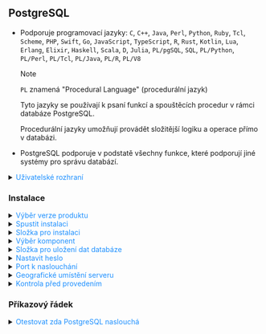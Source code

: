 ## PostgreSQL

- Podporuje programovací jazyky: `C`, `C++`, `Java`, `Perl`, `Python`, `Ruby`, `Tcl`, `Scheme`, `PHP`, `Swift`, `Go`, `JavaScript`, `TypeScript`, `R`, `Rust`, `Kotlin`, `Lua`, `Erlang`, `Elixir`, `Haskell`, `Scala`, `D`, `Julia`, `PL/pgSQL`, `SQL`, `PL/Python`, `PL/Perl`, `PL/Tcl`, `PL/Java`, `PL/R`, `PL/V8`

    > [!NOTE]
    > `PL` znamená "Procedural Language" (procedurální jazyk)
    >
    > Tyto jazyky se používají k psaní funkcí a spouštěcích procedur v rámci databáze PostgreSQL.
    >
    > Procedurální jazyky umožňují provádět složitější logiku a operace přímo v databázi.

- PostgreSQL podporuje v podstatě všechny funkce, které podporují jiné systémy pro správu databází.

<details>
<summary><span style="color:#1E90FF;"> Uživatelské rozhraní</span></summary>

Otevřete aplikaci:

<img src="../images/t0m7kk76Jm.png"/>

</details>

### Instalace

<details>
<summary><span style="color:#1E90FF;">Výběr verze produktu</span></summary>

<a href="https://www.enterprisedb.com/downloads/postgres-postgresql-downloads"><img src="../images/postgreSQL_Install.png"></a>

</details>

<details>
<summary><span style="color:#1E90FF;">Spustit instalaci</span></summary>

Po dokončení stahování dvakrát klikněte na stažený soubor a spusťte instalaci:

<img src="../images/postgreSQL_Install_2.png"/>

</details>

<details>
<summary><span style="color:#1E90FF;">Složka pro instalaci</span></summary>

Můžete zadat umístění PostgreSQL, vybereme prozatím výchozí volbu:

<img src="../images/postgreSQL_Install_3.png"/>

</details>

<details>
<summary><span style="color:#1E90FF;">Výběr komponent</span></summary>

<img src="../images/wqiRRNNKOT.png"/>

> [!NOTE]
> Chcete-li používat PostgreSQL, budete muset nainstalovat PostgreSQL Server.
>
> Doporučuji `pgAdmin 4`, který poskytuje uživatelské rozhraní a `Comand Line Tools` pro příkazový řádek.

</details>

<details>
<summary><span style="color:#1E90FF;">Složka pro uložení dat databáze</span></summary>

Vyberte kam uložit data databáze, použijeme výchozí volbu:

<img src="../images/postgreSQL_Install_4.png"/>

</details>

<details>
<summary><span style="color:#1E90FF;">Nastavit heslo</span></summary>

Pro přístup do databáze budete muset zvolit heslo.

<img src="../images/postgreSQL_Install_5.png"/>

</details>

<details>
<summary><span style="color:#1E90FF;">Port k naslouchání</span></summary>

Můžete nastavit port, na kterém má server naslouchat, použijeme výchozí volbu:

<img src="../images/postgreSQL_Install_6.png"/>

</details>

<details>
<summary><span style="color:#1E90FF;">Geografické umístění serveru</span></summary>

Vyberte geografické umístění databázového serveru:

<img src="../images/postgreSQL_Install_7.png"/>

</details>

<details>
<summary><span style="color:#1E90FF;">Kontrola před provedením</span></summary>

<img src="../images/postgreSQL_Install_8.png"/>

Následně stačí dokončit instalaci

</details>

### Příkazový řádek

<details>
<summary><span style="color:#1E90FF;"> Otestovat zda PostgreSQL naslouchá</span></summary>

Otevřít:

<img src="../images/zGRvsmYA6A.png"/>

Připojení:

<img src="../images/t0Vjh1fqzy.png"/>


Nyní byste měli dostat výsledek podobný níže:

<img src="../images/oY0QJRKkL1.png"/>

> [!WARNING]
> **Pokud nevidíte konzoli v angličtině**, musíte udělat tyto změny:
>
> - Nastavit v `C:\Program Files\PostgreSQL\16\data\postgresql.conf`
    >
    >    <img src="../images/G0Loa7KgVA.png"/>
>
> - Nastavit v proměnném prostředí
    >
    >    <img src="../images/0qjIRo5xxb.png"/>
>
> Nyní stačí vypnout a zapnout konzoli a změny by se měli projevit


Pro odzkoušení zda jsme se správně připojili stačí zavolat kód níže:

```sql
SELECT version();
```

</details>